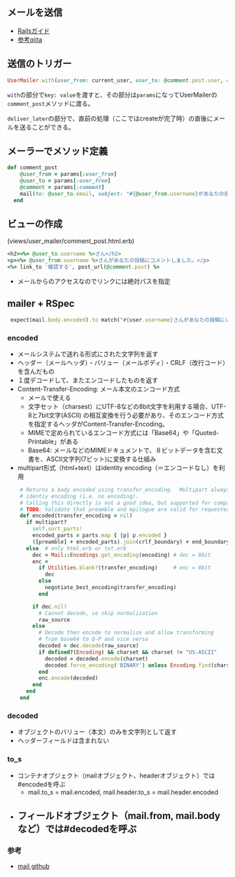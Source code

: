 ## メールを送信

- [Railsガイド](https://railsguides.jp/action_mailer_basics.html)
- [参考qiita](https://qiita.com/tanutanu/items/e0e9f1aaeed47c616c6b)

## 送信のトリガー
```ruby
UserMailer.with(user_from: current_user, user_to: @comment.post.user, comment: @comment).comment_post.deliver_later
```
`with`の部分で`key: value`を渡すと、その部分は`params`になってUserMailerの`comment_post`メソッドに渡る。

`deliver_later`の部分で、直前の処理（ここではcreateが完了時）の直後にメールを送ることができる。

## メーラーでメソッド定義
```ruby
def comment_post
    @user_from = params[:user_from]
    @user_to = params[:user_from]
    @comment = params[:comment]
    mail(to: @user_to.email, subject: "#{@user_from.username}があなたの投稿にコメントしました")
  end
```
## ビューの作成
(views/user_mailer/comment_post.html.erb)
```ruby
<h2><%= @user_to.username %>さん</h2>
<p><%= @user_from.username %>さんがあなたの投稿にコメントしました。</p>
<%= link_to '確認する', post_url(@comment.post) %>
```
- メールからのアクセスなのでリンクには絶対パスを指定

## mailer + RSpec
```ruby
 expect(mail.body.encoded).to match("#{user.username}さんがあなたの投稿にいいねしました")
```
### encoded
- メールシステムで送れる形式にされた文字列を返す
- ヘッダー（メールヘッダ）・バリュー（メールボディ）・CRLF（改行コード）を含んだもの
- １度デコードして、またエンコードしたものを返す
- Content-Transfer-Encoding: メール本文のエンコード方式
  - メールで使える
  - 文字セット（charsest）にUTF-8などの8bit文字を利用する場合、UTF-8と7bit文字(ASCII) の相互変換を行う必要があり、そのエンコード方式を指定するヘッダがContent-Transfer-Encoding。
  - MIMEで定められているエンコード方式には「Base64」や「Quoted-Printable」がある
  - Base64: メールなどのMIMEドキュメントで、８ビットデータを含む文書を、ASCII文字列(7ビット)に変換する仕組み
- multipart形式（html+text）はidentity encoding（＝エンコードなし）を利用
```ruby
    # Returns a body encoded using transfer_encoding.  Multipart always uses an
    # identiy encoding (i.e. no encoding).
    # Calling this directly is not a good idea, but supported for compatibility
    # TODO: Validate that preamble and epilogue are valid for requested encoding
    def encoded(transfer_encoding = nil)
      if multipart?
        self.sort_parts!
        encoded_parts = parts.map { |p| p.encoded }
        ([preamble] + encoded_parts).join(crlf_boundary) + end_boundary + epilogue.to_s
      else  # only html.erb or txt.erb
        dec = Mail::Encodings.get_encoding(encoding) # dec = 8bit
        enc =
          if Utilities.blank?(transfer_encoding)     # enc = 8bit
            dec
          else
            negotiate_best_encoding(transfer_encoding)
          end

        if dec.nil?
          # Cannot decode, so skip normalization
          raw_source
        else
          # Decode then encode to normalize and allow transforming 
          # from base64 to Q-P and vice versa
          decoded = dec.decode(raw_source)
          if defined?(Encoding) && charset && charset != "US-ASCII"
            decoded = decoded.encode(charset)
            decoded.force_encoding('BINARY') unless Encoding.find(charset).ascii_compatible?
          end
          enc.encode(decoded)
        end
      end
    end
```


### decoded
- オブジェクトのバリュー（本文）のみを文字列として返す
- ヘッダーフィールドは含まれない
### to_s
- コンテナオブジェクト（mailオブジェクト、headerオブジェクト）では#encodedを呼ぶ
  - mail.to_s = mail.encoded, mail.header.to_s = mail.header.encoded   
- フィールドオブジェクト（mail.from, mail.bodyなど）では#decodedを呼ぶ
  -  


### 参考
- [mail github](https://github.com/mikel/mail#encodings)
